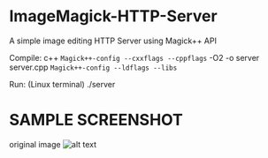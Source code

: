 # ImageMagick-HTTP-Server
A simple image editing HTTP Server using Magick++ API

Compile:
c++ `Magick++-config --cxxflags --cppflags` -O2 -o server server.cpp  `Magick++-config --ldflags --libs`

Run: (Linux terminal)
./server

# SAMPLE SCREENSHOT
original image
![alt text](static.birgun.net/resim/haber-detay-resim/2020/01/30/abb-ve-odtu-den-eymir-isbirligi-681848-5.jpg)
